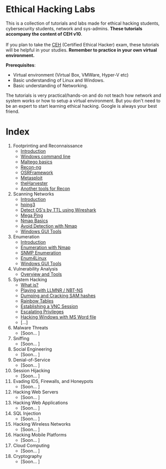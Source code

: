 # Ethical Hacking Labs
This is a collection of tutorials and labs made for  ethical hacking students, cybersecurity students, network and sys-admins. **These tutorials accompany the content of CEH v10**.<br><br> If you plan to take the [CEH](https://www.eccouncil.org/programs/certified-ethical-hacker-ceh/) (Certified Ethical Hacker) exam, these tutorials will be helpful in your studies. **Remember to practice in your own virtual environment.**

**Prerequisites**:
* Virtual environment (Virtual Box, VMWare, Hyper-V etc) 
* Basic understanding of Linux and Windows. 
* Basic understanding of Networking.

The tutorials is very practical/hands-on and do not teach how network and system works or how to setup a virtual environment. But you don't need to be an expert to start learning ethical hacking. Google is always your best friend.  

# Index
1. Footprinting and Reconnaissance
    * [Introduction](https://github.com/Samsar4/Ethical-Hacking-Labs/blob/master/1-Footprinting-and-Reconnaissance/--What-is-Footprinting.md)
    * [Windows command line](https://github.com/Samsar4/Ethical-Hacking-Labs/blob/master/1-Footprinting-and-Reconnaissance/0-Windows-CommandLine.md)
    * [Maltego basics](https://github.com/Samsar4/Ethical-Hacking-Labs/blob/master/1-Footprinting-and-Reconnaissance/1-Maltego-Basics.md)
    * [Recon-ng](https://github.com/Samsar4/Ethical-Hacking-Labs/blob/master/1-Footprinting-and-Reconnaissance/2-Recon-ng.md)
    * [OSRFramework](https://github.com/Samsar4/Ethical-Hacking-Labs/blob/master/1-Footprinting-and-Reconnaissance/3-OSRFramework.md)
    * [Metasploit](https://github.com/Samsar4/Ethical-Hacking-Labs/blob/master/1-Footprinting-and-Reconnaissance/4-Metasploit-Basics.md)
    * [theHarvester](https://github.com/Samsar4/Ethical-Hacking-Labs/blob/master/1-Footprinting-and-Reconnaissance/5-theHarvester.md)
    * [Another tools for Recon](https://github.com/Samsar4/Ethical-Hacking-Labs/blob/master/1-Footprinting-and-Reconnaissance/6-OtherTools.md)
2. Scanning Networks
    * [Introduction](https://github.com/Samsar4/Ethical-Hacking-Labs/blob/master/2-Scanning-Networks/--Scanning-a-Target-Network.md)
    * [hping3](https://github.com/Samsar4/Ethical-Hacking-Labs/blob/master/2-Scanning-Networks/0-hping3.md)
    * [Detect OS's by TTL using Wireshark](https://github.com/Samsar4/Ethical-Hacking-Labs/blob/master/2-Scanning-Networks/1-TTL.md)
    * [Mega Ping](https://github.com/Samsar4/Ethical-Hacking-Labs/blob/master/2-Scanning-Networks/2-MegaPing.md)
    * [Nmap Basics](https://github.com/Samsar4/Ethical-Hacking-Labs/blob/master/2-Scanning-Networks/3-Nmap.md)
    * [Avoid Detection with Nmap](https://github.com/Samsar4/Ethical-Hacking-Labs/blob/master/2-Scanning-Networks/4-NmapDecoyIP.md)
    * [Windows GUI Tools](https://github.com/Samsar4/Ethical-Hacking-Labs/blob/master/2-Scanning-Networks/5-WindowsTools.md)
3. Enumeration
    * [Introduction](https://github.com/Samsar4/Ethical-Hacking-Labs/blob/master/3-Enumeration/--What-is-Enumeration.md)
    * [Enumeration with Nmap](https://github.com/Samsar4/Ethical-Hacking-Labs/blob/master/3-Enumeration/0-Enumerating-with-Nmap.md)
    * [SNMP Enumeration](https://github.com/Samsar4/Ethical-Hacking-Labs/blob/master/3-Enumeration/1-SNMP-Enumeration.md)
    * [Enum4Linux](https://github.com/Samsar4/Ethical-Hacking-Labs/blob/master/3-Enumeration/2-Enum4linux-Win-and-Samba-Enumeration.md)
    * [Windows GUI Tools](https://github.com/Samsar4/Ethical-Hacking-Labs/blob/master/3-Enumeration/3-Windows-EnumerationTools.md)
4. Vulnerability Analysis
    * [Overview and Tools](https://github.com/Samsar4/Ethical-Hacking-Labs/blob/master/4-Vulnerability-Analysis/Overview-and-Tools.md) 
5. System Hacking
    * [What is?](https://github.com/Samsar4/Ethical-Hacking-Labs/blob/master/5-System-Hacking/--System-Hacking.md)
    * [Playing with LLMNR / NBT-NS](https://github.com/Samsar4/Ethical-Hacking-Labs/blob/master/5-System-Hacking/0-LLMNR-NBT-NS.md)
    * [Dumping and Cracking SAM hashes](https://github.com/Samsar4/Ethical-Hacking-Labs/blob/master/5-System-Hacking/1-SAM-Hashes.md)
    * [Rainbow Tables](https://github.com/Samsar4/Ethical-Hacking-Labs/blob/master/5-System-Hacking/2-Rainbow-tables.md)
    * [Establishing a VNC Session](https://github.com/Samsar4/Ethical-Hacking-Labs/blob/master/5-System-Hacking/3-VNC-Session.md)
    * [Escalating Privileges](https://github.com/Samsar4/Ethical-Hacking-Labs/blob/master/5-System-Hacking/4-Escalating-Privileges.md)
    * [Hacking Windows with MS Word file](https://github.com/Samsar4/Ethical-Hacking-Labs/blob/master/5-System-Hacking/5-Hacking-Windows-with-Doc-file.md)
    * [...]
6. Malware Threats
    * [Soon... ]
7. Sniffing
    * [Soon... ]
8. Social Engineering
    * [Soon... ]
9. Denial-of-Service
    * [Soon... ]
10. Session Hijacking
    * [Soon... ]
11. Evading IDS, Firewalls, and Honeypots
    * [Soon... ]
12. Hacking Web Servers
    * [Soon... ]
13. Hacking Web Applications
    * [Soon... ]
14. SQL Injection
    * [Soon... ]
15. Hacking Wireless Networks
    * [Soon... ]
16. Hacking Mobile Platforms
    * [Soon... ]
17. Cloud Computing
    * [Soon... ]
18. Cryptography
    * [Soon... ]
